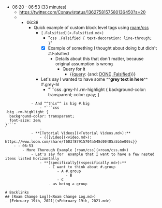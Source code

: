 - 06:20 - 06:53 (33 minutes)
    - https://twitter.com/Conaw/status/1362758157580136450?s=20
    - - 06:38
        - Quick example of custom block level tags using [roam/css](<roam/css.md>)
            - `[.Falsified](<.Falsified.md>)`
                - "```css
.Falsified {
text-decoration: line-through;
}```"
                - [x] Example of something I thought about doing but didn't #.Falsified
                    - Details about this that don't matter, because original assumption is wrong
                        - Query for it
                            - {{[query](<query.md>): {and: [DONE](<DONE.md>) [.Falsified](<.Falsified.md>)}}}
            - Let's say I wanted to have some ^^__grey text in here__^^ #.grey-hl  
                - "```css
.grey-hl .rm-highlight {
  background-color: transparent;
  color: gray;
}
```"
            - And ^^this^^ is big #.big
                - "```css
.big .rm-highlight {
  background-color: transparent;
  font-size: 2em;
}```"
                - 
            - **[Tutorial Videos](<Tutorial Videos.md>):**
                - {{[video](<video.md>): https://www.loom.com/share/f603f87915704a548d00405a5b5e005c}}
    - - 06:53
        - More Thorough Example [roam/css](<roam/css.md>)
            - Let's say for  example that I want to have a few nested items listed horizontally 
                - **[specifically](<specifically.md>):**
                    - I want to think about #.group
                        - A #.group
                            - B
                        - C
                    - as being a group

# Backlinks
## [Roam Change Log](<Roam Change Log.md>)
- [February 19th, 2021](<February 19th, 2021.md>)

